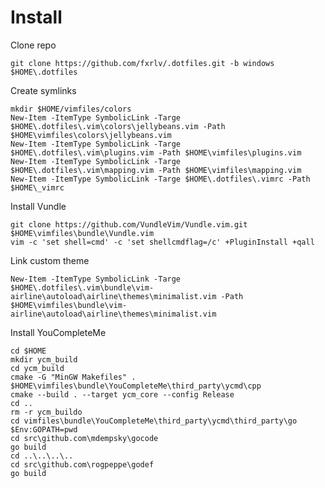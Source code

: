 Install
=======

Clone repo

    git clone https://github.com/fxrlv/.dotfiles.git -b windows $HOME\.dotfiles

Create symlinks

    mkdir $HOME/vimfiles/colors
    New-Item -ItemType SymbolicLink -Targe $HOME\.dotfiles\.vim\colors\jellybeans.vim -Path $HOME\vimfiles\colors\jellybeans.vim
    New-Item -ItemType SymbolicLink -Targe $HOME\.dotfiles\.vim\plugins.vim -Path $HOME\vimfiles\plugins.vim
    New-Item -ItemType SymbolicLink -Targe $HOME\.dotfiles\.vim\mapping.vim -Path $HOME\vimfiles\mapping.vim
    New-Item -ItemType SymbolicLink -Targe $HOME\.dotfiles\.vimrc -Path $HOME\_vimrc

Install Vundle

    git clone https://github.com/VundleVim/Vundle.vim.git $HOME\vimfiles\bundle\Vundle.vim
    vim -c 'set shell=cmd' -c 'set shellcmdflag=/c' +PluginInstall +qall

Link custom theme

    New-Item -ItemType SymbolicLink -Targe $HOME\.dotfiles\.vim\bundle\vim-airline\autoload\airline\themes\minimalist.vim -Path $HOME\vimfiles\bundle\vim-airline\autoload\airline\themes\minimalist.vim

Install YouCompleteMe

    cd $HOME
    mkdir ycm_build
    cd ycm_build
    cmake -G "MinGW Makefiles" . $HOME\vimfiles\bundle\YouCompleteMe\third_party\ycmd\cpp
    cmake --build . --target ycm_core --config Release
    cd ..
    rm -r ycm_buildo
    cd vimfiles\bundle\YouCompleteMe\third_party\ycmd\third_party\go
    $Env:GOPATH=pwd
    cd src\github.com\mdempsky\gocode
    go build
    cd ..\..\..\..
    cd src\github.com\rogpeppe\godef
    go build

